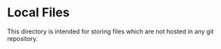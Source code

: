 # Local Files

This directory is intended for storing files which are not hosted in any git repository.